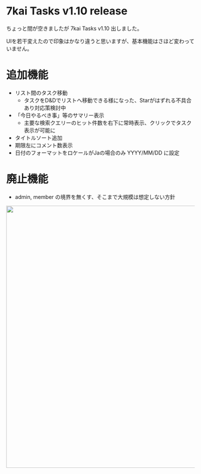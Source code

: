 # 7kai Tasks v1.10 release

ちょっと間が空きましたが 7kai Tasks v1.10 出しました。

UIを若干変えたので印象はかなり違うと思いますが、基本機能はさほど変わっていません。

# 追加機能
- リスト間のタスク移動
    - タスクをD&Dでリストへ移動できる様になった、Starがはずれる不具合あり対応策検討中
- 「今日やるべき事」等のサマリー表示
    - 主要な検索クエリーのヒット件数を右下に常時表示、クリックでタスク表示が可能に
- タイトルソート追加
- 期限左にコメント数表示
- 日付のフォーマットをロケールがJaの場合のみ YYYY/MM/DD に設定

# 廃止機能
- admin, member の境界を無くす、そこまで大規模は想定しない方針

<img src="http://dl.dropbox.com/u/11475683/screen/tasks5.png" width="700">
